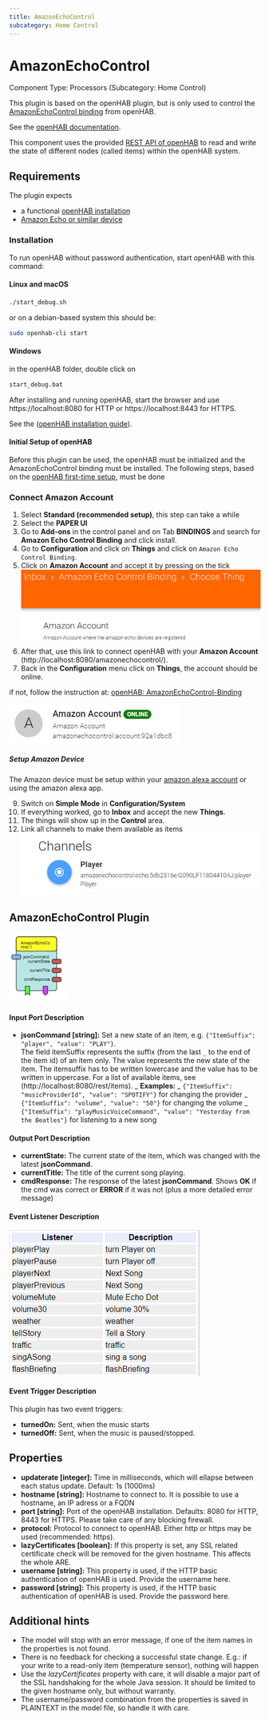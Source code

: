 ```yaml
---
title: AmazonEchoControl
subcategory: Home Control
---
```


# AmazonEchoControl

Component Type: Processors (Subcategory: Home Control)

This plugin is based on the openHAB plugin, but is only used to control the [AmazonEchoControl binding][5] from openHAB.

See the [openHAB documentation][1].

This component uses the provided [REST API of openHAB](https://www.openhab.org/docs/configuration/restdocs.html) to read and write the state of different nodes (called items) within the openHAB system.

## Requirements

The plugin expects

- a functional [openHAB installation](https://www.openhab.org/docs/installation/)
- [Amazon Echo or similar device](https://www.amazon.de/b?ie=UTF8&node=14100226031)

### Installation

To run openHAB without password authentication, start openHAB with this command:

#### Linux and macOS

```sh
./start_debug.sh
```

or on a debian-based system this should be:

```bash
sudo openhab-cli start
```

#### Windows

in the openHAB folder, double click on

<!-- https://prismjs.com/#supported-languages -->

```sh
start_debug.bat
```

After installing and running openHAB, start the browser and use https://localhost:8080 for HTTP or https://localhost:8443 for HTTPS.

See the ([openHAB installation guide][3]).

#### Initial Setup of openHAB

Before this plugin can be used, the openHAB must be initialized and the AmazonEchoControl binding must be installed. The following steps, based on the [openHAB first-time setup][4], must be done

### Connect Amazon Account

1. Select **Standard (recommended setup)**, this step can take a while
2. Select the **PAPER UI**
3. Go to **Add-ons** in the control panel and on Tab **BINDINGS** and search for **Amazon Echo Control Binding** and click install.
4. Go to **Configuration** and click on **Things** and click on `Amazon Echo Control Binding`.
5. Click on **Amazon Account** and accept it by pressing on the tick
   ![Screenshot Amazon Account Thing Creation](./img/amazonechocontrol-addthing-amazonaccount.png)
6. After that, use this link to connect openHAB with your **Amazon Account** (http://localhost:8080/amazonechocontrol/).
7. Back in the **Configuration** menu click on **Things**, the account should be online.

if not, follow the instruction at: [openHAB: AmazonEchoControl-Binding][5]

![Screenshot: Amazon Account Online](img/amazonaccount.JPG "Screenshot: Amazon Account Online")

##### Setup Amazon Device

The Amazon device must be setup within your [amazon alexa account](https://alexa.amazon.de) or using the amazon alexa app.

9. Switch on **Simple Mode** in **Configuration/System**
10. If everything worked, go to **Inbox** and accept the new **Things**.
11. The things will show up in the **Control** area.
12. Link all channels to make them available as items
    ![Screenshot of how to link amazon echo channels](./img/amazonechocontrol-linkchannels.png)

## AmazonEchoControl Plugin

![Screenshot: AmazonEchoControl Plugin](img/amazonechocontrolplugin.PNG "Screenshot: AmazonEchoControl Plugin")

#### Input Port Description

- **jsonCommand \[string\]:** Set a new state of an item, e.g. `{"ItemSuffix": "player", "value": "PLAY"}`.  
  The field itemSuffix represents the suffix (from the last `_` to the end of the item id) of an item only. The value represents the new state of the item. The itemsuffix has to be written lowercase and the value has to be written in uppercase. For a list of available items, see (http://localhost:8080/rest/items).
  _ **Examples:**
  _ `{"ItemSuffix": "musicProviderId", "value": "SPOTIFY"}` for changing the provider
  _ `{"ItemSuffix": "volume", "value": "50"}` for changing the volume
  _ `{"ItemSuffix": "playMusicVoiceCommand", "value": "Yesterday from the Beatles"}` for listening to a new song

#### Output Port Description

- **currentState:** The current state of the item, which was changed with the latest **jsonCommand**.
- **currentTitle:** The title of the current song playing.
- **cmdResponse:** The response of the latest **jsonCommand**. Shows **OK** if the cmd was correct or **ERROR** if it was not (plus a more detailed error message)

#### Event Listener Description

![Screenshot: List of Eventlistener names and their meaning. The listener names are playerPlay, playerPause, playerNext, playerPrevious, volumeMute, volume30, weather, tellStory, traffic, singASong, flashBriefing](img/amazonechocontrol_eventlistener.PNG "Screenshot: AmazonEchoControl Eventlistener")

#### Event Trigger Description

This plugin has two event triggers:

- **turnedOn:** Sent, when the music starts
- **turnedOff:** Sent, when the music is paused/stopped.

## Properties

- **updaterate \[integer\]:** Time in milliseconds, which will ellapse between each status update. Default: 1s (1000ms)
- **hostname \[string\]:** Hostname to connect to. It is possible to use a hostname, an IP adress or a FQDN
- **port \[string\]:** Port of the openHAB installation. Defaults: 8080 for HTTP, 8443 for HTTPS. Please take care of any blocking firewall.
- **protocol:** Protocol to connect to openHAB. Either http or https may be used (recommended: https).
- **lazyCertificates \[boolean\]:** If this property is set, any SSL related certificate check will be removed for the given hostname. This affects the whole ARE.
- **username \[string\]:** This property is used, if the HTTP basic authentication of openHAB is used. Provide the username here.
- **password \[string\]:** This property is used, if the HTTP basic authentication of openHAB is used. Provide the password here.

## Additional hints

- The model will stop with an error message, if one of the item names in the properties is not found.
- There is no feedback for checking a successful state change. E.g.: if your write to a read-only item (temperature sensor), nothing will happen
- Use the _lazyCertificates_ property with care, it will disable a major part of the SSL handshaking for the whole Java session. It should be limited to the given hostname only, but without warranty.
- The username/password combination from the properties is saved in PLAINTEXT in the model file, so handle it with care.

[1]: https://www.openhab.org/docs/
[2]: https://github.com/openhab/openhab/wiki
[3]: https://www.openhab.org/docs/installation/
[4]: https://www.openhab.org/docs/tutorial/1sttimesetup.html
[5]: https://www.openhab.org/addons/bindings/amazonechocontrol/
